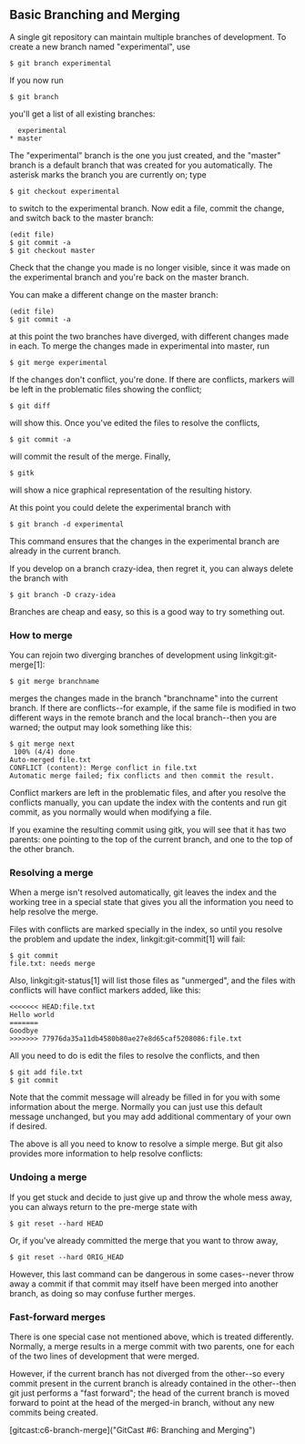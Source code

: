 ﻿## Basic Branching and Merging ##

A single git repository can maintain multiple branches of
development.  To create a new branch named "experimental", use

    $ git branch experimental

If you now run

    $ git branch

you'll get a list of all existing branches:

      experimental
    * master

The "experimental" branch is the one you just created, and the
"master" branch is a default branch that was created for you
automatically.  The asterisk marks the branch you are currently on;
type

    $ git checkout experimental

to switch to the experimental branch.  Now edit a file, commit the
change, and switch back to the master branch:

    (edit file)
    $ git commit -a
    $ git checkout master

Check that the change you made is no longer visible, since it was
made on the experimental branch and you're back on the master branch.

You can make a different change on the master branch:

    (edit file)
    $ git commit -a

at this point the two branches have diverged, with different changes
made in each.  To merge the changes made in experimental into master, run

    $ git merge experimental

If the changes don't conflict, you're done.  If there are conflicts,
markers will be left in the problematic files showing the conflict;

    $ git diff

will show this.  Once you've edited the files to resolve the
conflicts,

    $ git commit -a

will commit the result of the merge. Finally,

    $ gitk

will show a nice graphical representation of the resulting history.

At this point you could delete the experimental branch with

    $ git branch -d experimental

This command ensures that the changes in the experimental branch are
already in the current branch.

If you develop on a branch crazy-idea, then regret it, you can always
delete the branch with

    $ git branch -D crazy-idea

Branches are cheap and easy, so this is a good way to try something
out.

### How to merge ###

You can rejoin two diverging branches of development using
linkgit:git-merge[1]:

    $ git merge branchname

merges the changes made in the branch "branchname" into the current
branch.  If there are conflicts--for example, if the same file is
modified in two different ways in the remote branch and the local
branch--then you are warned; the output may look something like this:

    $ git merge next
     100% (4/4) done
    Auto-merged file.txt
    CONFLICT (content): Merge conflict in file.txt
    Automatic merge failed; fix conflicts and then commit the result.

Conflict markers are left in the problematic files, and after
you resolve the conflicts manually, you can update the index
with the contents and run git commit, as you normally would when
modifying a file.

If you examine the resulting commit using gitk, you will see that it
has two parents: one pointing to the top of the current branch, and
one to the top of the other branch.

### Resolving a merge ###

When a merge isn't resolved automatically, git leaves the index and
the working tree in a special state that gives you all the
information you need to help resolve the merge.

Files with conflicts are marked specially in the index, so until you
resolve the problem and update the index, linkgit:git-commit[1] will
fail:

    $ git commit
    file.txt: needs merge

Also, linkgit:git-status[1] will list those files as "unmerged", and the
files with conflicts will have conflict markers added, like this:

    <<<<<<< HEAD:file.txt
    Hello world
    =======
    Goodbye
    >>>>>>> 77976da35a11db4580b80ae27e8d65caf5208086:file.txt

All you need to do is edit the files to resolve the conflicts, and then

    $ git add file.txt
    $ git commit

Note that the commit message will already be filled in for you with
some information about the merge.  Normally you can just use this
default message unchanged, but you may add additional commentary of
your own if desired.

The above is all you need to know to resolve a simple merge.  But git
also provides more information to help resolve conflicts:

### Undoing a merge ###

If you get stuck and decide to just give up and throw the whole mess
away, you can always return to the pre-merge state with

    $ git reset --hard HEAD

Or, if you've already committed the merge that you want to throw away,

    $ git reset --hard ORIG_HEAD

However, this last command can be dangerous in some cases--never throw away a
commit if that commit may itself have been merged into another branch, as
doing so may confuse further merges.

### Fast-forward merges ###

There is one special case not mentioned above, which is treated differently.
Normally, a merge results in a merge commit with two parents, one for each of
the two lines of development that were merged.

However, if the current branch has not diverged from the other--so every
commit present in the current branch is already contained in the other--then
git just performs a "fast forward"; the head of the current branch is moved
forward to point at the head of the merged-in branch, without any new commits
being created.

[gitcast:c6-branch-merge]("GitCast #6: Branching and Merging")
